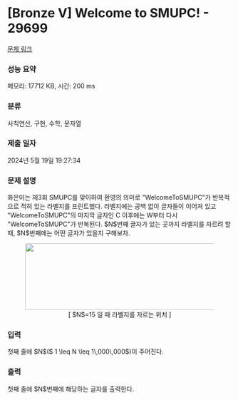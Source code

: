 # [Bronze V] Welcome to SMUPC! - 29699 

[문제 링크](https://www.acmicpc.net/problem/29699) 

### 성능 요약

메모리: 17712 KB, 시간: 200 ms

### 분류

사칙연산, 구현, 수학, 문자열

### 제출 일자

2024년 5월 19일 19:27:34

### 문제 설명

<p>화은이는 제3회 SMUPC를 맞이하여 환영의 의미로 "WelcomeToSMUPC"가 반복적으로 적혀 있는 라벨지를 프린트했다. 라벨지에는 공백 없이 글자들이 이어져 있고 "WelcomeToSMUPC"의 마지막 글자인 C 이후에는 W부터 다시 "WelcomeToSMUPC"가 반복된다. $N$번째 글자가 있는 곳까지 라벨지를 자르려 할 때, $N$번째에는 어떤 글자가 있을지 구해보자.</p>

<figure align="center"><img alt="" src="" style="width: 480px; height: 149px;">
<figcaption align="center">[ $N$=15 일 때 라벨지를 자르는 위치 ]</figcaption>
</figure>

### 입력 

 <p>첫째 줄에 $N$($ 1 \leq N \leq 1\,000\,000$)이 주어진다. </p>

### 출력 

 <p>첫째 줄에 $N$번째에 해당하는 글자를 출력한다.</p>

